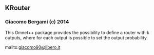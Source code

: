 ## KRouter
### Giacomo Bergami (c) 2014

This Omnet++ package provides the possibility to define a router with k outputs, where for each output is possible to set the output probability.

mailto:giacomo90@libero.it